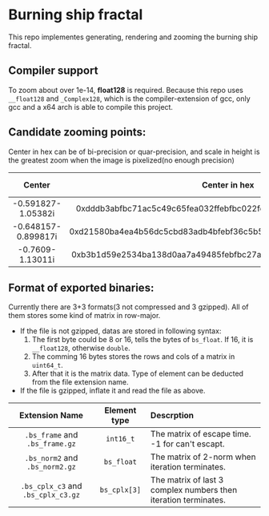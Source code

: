 # Burning ship fractal

This repo implementes generating, rendering and zooming the burning ship fractal.

## Compiler support
To zoom about over 1e-14, **float128** is required. Because this repo uses `__float128` and `_Complex128`, which is the compiler-extension of gcc, only gcc and a x64 arch is able to compile this project.

## Candidate zooming points:
Center in hex can be of bi-precision or quar-precision, and scale in height is the greatest zoom when the image is pixelized(no enough precision)

|       Center        |                           Center in hex                            | Scale in height |
| :-----------------: | :----------------------------------------------------------------: | --------------- |
| -0.591827-1.05382i  | 0xdddb3abfbc71ac5c49c65fea032ffebfbc022feb8231c7f4c255f375c70dffbf | 2.23408e-32     |
| -0.648157-0.899817i | 0xd21580ba4ea4b56dc5cbd83adb4bfebf36c5b5eb9e68eceab798b0d7b4ccfebf | 4.93038e-32     |
|  -0.7609-1.13011i   | 0xb3b1d59e2534ba138d0aa7a49485febfbc27a52ad5707df94eb39ff24e21ffbf | 3.62075e-32     |

## Format of exported binaries:
Currently there are 3+3 formats(3 not compressed and 3 gzipped). All of them stores some kind of matrix in row-major.

- If the file is not gzipped, datas are stored in following syntax:
  1. The first byte could be 8 or 16, tells the bytes of `bs_float`. If 16, it is `__float128`, otherwise `double`.
  2. The comming 16 bytes stores the rows and cols of a matrix in `uint64_t`.
  3. After that it is the matrix data. Type of element can be deducted from the file extension name.
- If the file is gzipped, inflate it and read the file as above.

|           Extension Name           | Element type | Descrption                                                      |
| :--------------------------------: | :----------: | :-------------------------------------------------------------- |
|   `.bs_frame` and `.bs_frame.gz`   |  `int16_t`   | The matrix of escape time. -1 for can't escapt.                 |
|   `.bs_norm2` and `.bs_norm2.gz`   |  `bs_float`  | The matrix of 2-norm when iteration terminates.                 |
| `.bs_cplx_c3` and `.bs_cplx_c3.gz` | `bs_cplx[3]` | The matrix of last 3 complex numbers then iteration terminates. |
